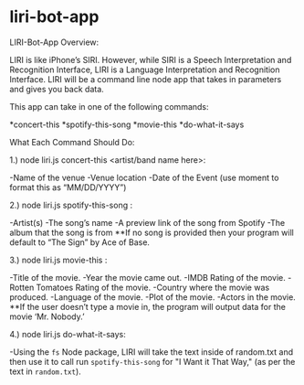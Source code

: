 # liri-bot-app

LIRI-Bot-App Overview:

LIRI is like iPhone’s SIRI. However, while SIRI is a Speech Interpretation and Recognition Interface, LIRI is a Language Interpretation and Recognition Interface. LIRI will be a command line node app that takes in parameters and gives you back data.

This app can take in one of the following commands:

*concert-this
*spotify-this-song
*movie-this
*do-what-it-says

What Each Command Should Do:

1.) node liri.js concert-this <artist/band name here>:

-Name of the venue
-Venue location
-Date of the Event (use moment to format this as “MM/DD/YYYY”)

2.) node liri.js spotify-this-song <song name here>:

-Artist(s)
-The song’s name
-A preview link of the song from Spotify
-The album that the song is from
**If no song is provided then your program will default to “The Sign” by Ace of Base.

3.) node liri.js movie-this <movie name here>:

-Title of the movie.
-Year the movie came out.
-IMDB Rating of the movie.
-Rotten Tomatoes Rating of the movie.
-Country where the movie was produced.
-Language of the movie.
-Plot of the movie.
-Actors in the movie.
**If the user doesn’t type a movie in, the program will output data for the movie ‘Mr. Nobody.’

4.) node liri.js do-what-it-says:

-Using the `fs` Node package, LIRI will take the text inside of random.txt and then use it to call run `spotify-this-song` for "I Want it That Way," (as per the text in `random.txt`).

